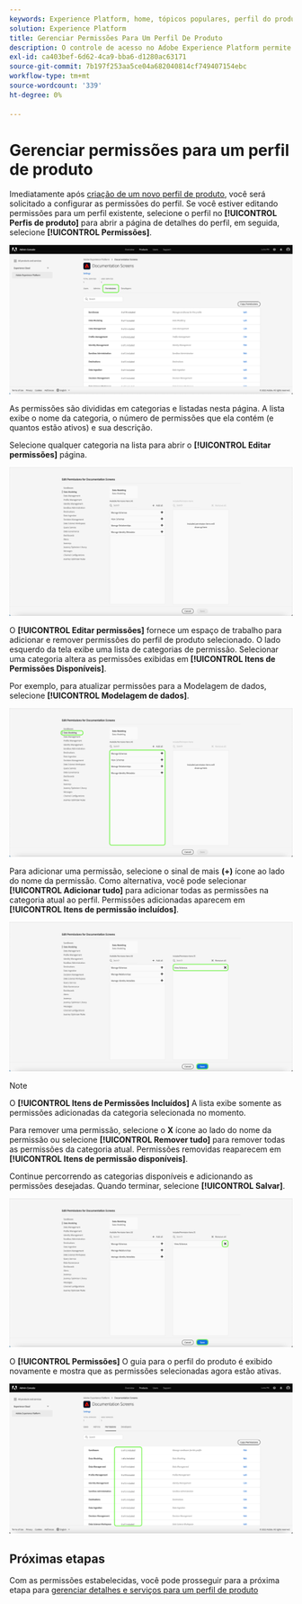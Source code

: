 ```yaml
---
keywords: Experience Platform, home, tópicos populares, perfil do produto, gerenciar permissões
solution: Experience Platform
title: Gerenciar Permissões Para Um Perfil De Produto
description: O controle de acesso no Adobe Experience Platform permite gerenciar funções e permissões para vários recursos da plataforma usando a Adobe Admin Console. Este documento é um guia sobre como gerenciar permissões para um perfil de produto do Platform.
exl-id: ca403bef-6d62-4ca9-bba6-d1280ac63171
source-git-commit: 7b197f253aa5ce04a682040814cf749407154ebc
workflow-type: tm+mt
source-wordcount: '339'
ht-degree: 0%

---
```


# Gerenciar permissões para um perfil de produto

Imediatamente após [criação de um novo perfil de produto](#create-a-new-product-profile), você será solicitado a configurar as permissões do perfil. Se você estiver editando permissões para um perfil existente, selecione o perfil no **[!UICONTROL Perfis de produto]** para abrir a página de detalhes do perfil, em seguida, selecione **[!UICONTROL Permissões]**.

![permissões](../images/permissions.png)

As permissões são divididas em categorias e listadas nesta página. A lista exibe o nome da categoria, o número de permissões que ela contém (e quantos estão ativos) e sua descrição.

Selecione qualquer categoria na lista para abrir o **[!UICONTROL Editar permissões]** página.

![edit-permissions](../images/edit-permissions.png)

O **[!UICONTROL Editar permissões]** fornece um espaço de trabalho para adicionar e remover permissões do perfil de produto selecionado. O lado esquerdo da tela exibe uma lista de categorias de permissão. Selecionar uma categoria altera as permissões exibidas em **[!UICONTROL Itens de Permissões Disponíveis]**.

Por exemplo, para atualizar permissões para a Modelagem de dados, selecione **[!UICONTROL Modelagem de dados]**.

![gerenciamento de perfis](../images/profile-management.png)

Para adicionar uma permissão, selecione o sinal de mais **(+)** ícone ao lado do nome da permissão. Como alternativa, você pode selecionar **[!UICONTROL Adicionar tudo]** para adicionar todas as permissões na categoria atual ao perfil. Permissões adicionadas aparecem em **[!UICONTROL Itens de permissão incluídos]**.

![add-permission](../images/add-permission.png)

>[!NOTE]
>
>O **[!UICONTROL Itens de Permissões Incluídos]** A lista exibe somente as permissões adicionadas da categoria selecionada no momento.

Para remover uma permissão, selecione o **X** ícone ao lado do nome da permissão ou selecione **[!UICONTROL Remover tudo]** para remover todas as permissões da categoria atual. Permissões removidas reaparecem em **[!UICONTROL Itens de permissão disponíveis]**.

Continue percorrendo as categorias disponíveis e adicionando as permissões desejadas. Quando terminar, selecione **[!UICONTROL Salvar]**.

![remove-permisson](../images/remove-permission.png)

O **[!UICONTROL Permissões]** O guia para o perfil do produto é exibido novamente e mostra que as permissões selecionadas agora estão ativas.

![permissões atualizadas](../images/permissions-updated.png)

## Próximas etapas

Com as permissões estabelecidas, você pode prosseguir para a próxima etapa para [gerenciar detalhes e serviços para um perfil de produto](details-and-services.md)
